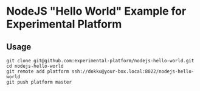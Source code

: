 # NodeJS "Hello World" Example for Experimental Platform

## Usage

    git clone git@github.com:experimental-platform/nodejs-hello-world.git
    cd nodejs-hello-world
    git remote add platform ssh://dokku@your-box.local:8022/nodejs-hello-world
    git push platform master

